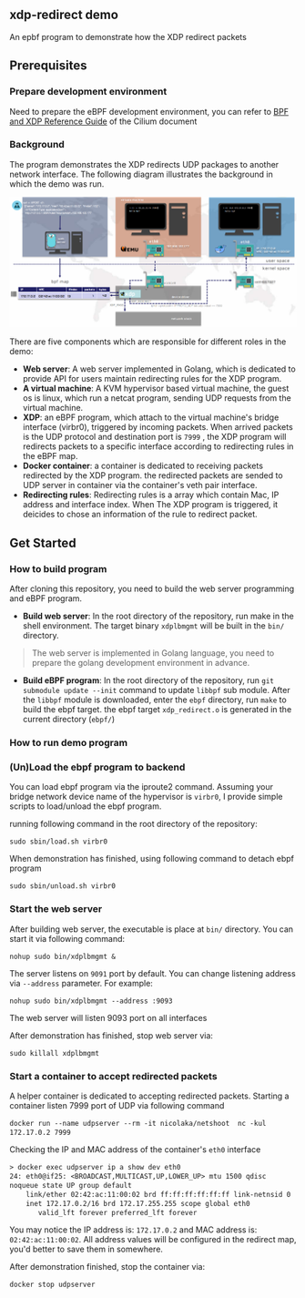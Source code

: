 
## xdp-redirect demo

An epbf program to demonstrate how the XDP redirect packets

## Prerequisites

### Prepare development environment

Need to prepare the eBPF development environment, you can refer to [BPF and XDP Reference Guide](https://docs.cilium.io/en/stable/bpf/#development-environment) of the Cilium document 


### Background

The program demonstrates the XDP redirects UDP packages to another network interface. The following diagram illustrates the background in which the demo was run.

![background](png/background.png)

There are five components which are responsible for different roles in the demo:

- **Web server**: A web server implemented in Golang, which is dedicated to provide API for users maintain redirecting rules for the XDP program.
- **A virtual machine**: A KVM hypervisor based virtual machine, the guest os is linux, which run a netcat program, sending UDP requests from the virtual machine.
- **XDP**: an eBPF program, which attach to the virtual machine's bridge interface (virbr0), triggered by incoming packets. When arrived packets is the UDP protocol and destination port is `7999` , the XDP program will redirects packets to a specific interface according to redirecting rules in the eBPF map.
- **Docker container**: a container is dedicated to receiving packets redirected by the XDP program. the redirected packets are sended to UDP server in container via the container's veth pair interface.
- **Redirecting rules**: Redirecting rules is a array which contain Mac, IP address and interface index. When The XDP program is triggered, it deicides to chose an information of the rule to redirect packet.

## Get Started

### How to build program

After cloning this repository, you need to build the web server programming and eBPF program. 

- **Build web server**: In the root directory of the repository, run make in the shell environment. The target binary `xdplbmgmt` will be built in the `bin/` directory.

> The web server is implemented in Golang language, you need to prepare the golang development environment in advance.


- **Build eBPF program**: In the root directory of the repository, run `git submodule update --init` command to update `libbpf` sub module. After the `libbpf` module is downloaded, enter the `ebpf` directory, run `make` to build the ebpf target. the ebpf target `xdp_redirect.o` is generated in the current directory (`ebpf/`)

### How to run demo program

### (Un)Load the ebpf program to backend

You can load ebpf program via the iproute2 command. Assuming your bridge network device name of the hypervisor is `virbr0`, I provide simple scripts to load/unload the ebpf program. 

running following command in the root directory of the repository:

```shell
sudo sbin/load.sh virbr0
```

When demonstration has finished, using following command to detach ebpf program

```shell
sudo sbin/unload.sh virbr0
```

### Start the web server

After building web server, the executable is place at `bin/` directory. You can start it via following command:

```shell
nohup sudo bin/xdplbmgmt &
```
The server listens on `9091` port by default. You can change listening address via `--address` parameter. For example:

```shell
nohup sudo bin/xdplbmgmt --address :9093
```
The web server will listen 9093 port on all interfaces

After demonstration has finished, stop web server via:

```shell
sudo killall xdplbmgmt
```

### Start a container to accept redirected packets

A helper container is dedicated to accepting redirected packets. Starting a container listen 7999 port of UDP via following command

```shell
docker run --name udpserver --rm -it nicolaka/netshoot  nc -kul 172.17.0.2 7999 
```

Checking the IP and MAC address of the container's `eth0` interface  

```shell
> docker exec udpserver ip a show dev eth0 
24: eth0@if25: <BROADCAST,MULTICAST,UP,LOWER_UP> mtu 1500 qdisc noqueue state UP group default
    link/ether 02:42:ac:11:00:02 brd ff:ff:ff:ff:ff:ff link-netnsid 0
    inet 172.17.0.2/16 brd 172.17.255.255 scope global eth0
       valid_lft forever preferred_lft forever
```
You may notice the IP address is: `172.17.0.2` and MAC address is: `02:42:ac:11:00:02`. All address values will be configured in the redirect map, you'd better to save them in somewhere.

After demonstration finished, stop the container via:
```shell
docker stop udpserver
```

